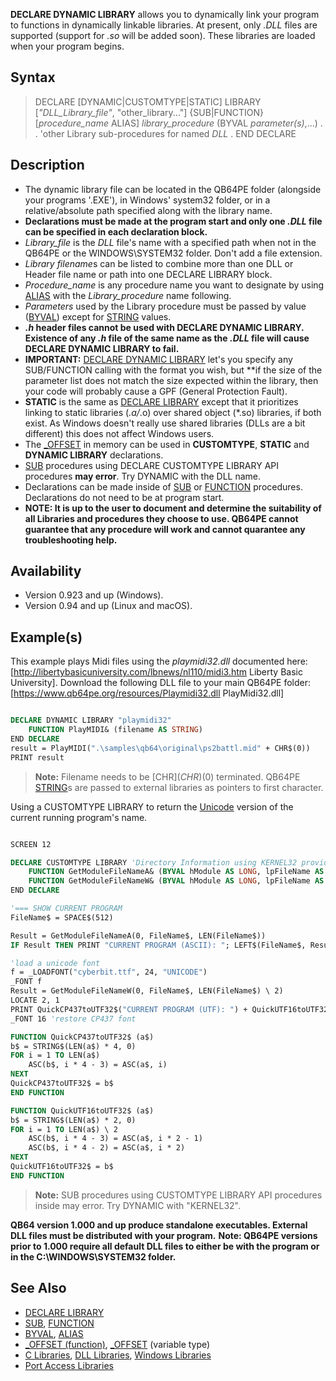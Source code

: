 **DECLARE DYNAMIC LIBRARY** allows you to dynamically link your program to functions in dynamically linkable libraries. At present, only *.DLL* files are supported (support for *.so* will be added soon). These libraries are loaded when your program begins.

## Syntax

> DECLARE [DYNAMIC|CUSTOMTYPE|STATIC] LIBRARY [*"DLL_Library_file"*, "other_library..."]
> {SUB|FUNCTION} [*procedure_name* ALIAS] *library_procedure* (BYVAL *parameter(s)*,...)
> .
> . 'other Library sub-procedures for named *DLL*
> .
> END DECLARE

## Description

* The dynamic library file can be located in the QB64PE folder (alongside your programs '.EXE'), in Windows' system32 folder, or in a relative/absolute path specified along with the library name.
* **Declarations must be made at the program start and only one *.DLL* file can be specified in each declaration block.**
* *Library_file* is the *DLL* file's name with a specified path when not in the QB64PE or the WINDOWS\SYSTEM32 folder. Don't add a file extension.
* *Library filename*s can be listed to combine more than one DLL or Header file name or path into one DECLARE LIBRARY block.
* *Procedure_name* is any procedure name you want to designate by using [ALIAS](ALIAS) with the *Library_procedure* name following. 
* *Parameters* used by the Library procedure must be passed by value ([BYVAL](BYVAL)) except for [STRING](STRING) values.
* ***.h* header files cannot be used with DECLARE DYNAMIC LIBRARY. Existence of any *.h* file of the same name as the *.DLL* file will cause DECLARE DYNAMIC LIBRARY to fail.**
* **IMPORTANT:** [DECLARE DYNAMIC LIBRARY](DECLARE-DYNAMIC-LIBRARY) let's you specify any SUB/FUNCTION calling with the format you wish, but **if the size of the parameter list does not match the size expected within the library, then your code will probably cause a GPF (General Protection Fault).
* **STATIC** is the same as [DECLARE LIBRARY](DECLARE-LIBRARY) except that it prioritizes linking to static libraries (*.a/*.o) over shared object (*.so) libraries, if both exist. As Windows doesn't really use shared libraries (DLLs are a bit different) this does not affect Windows users.
* The [_OFFSET](_OFFSET) in memory can be used in **CUSTOMTYPE**, **STATIC** and **DYNAMIC LIBRARY** declarations.
* [SUB](SUB) procedures using DECLARE CUSTOMTYPE LIBRARY API procedures **may error**. Try DYNAMIC with the DLL name.
* Declarations can be made inside of [SUB](SUB) or [FUNCTION](FUNCTION) procedures. Declarations do not need to be at program start.
* **NOTE: It is up to the user to document and determine the suitability of all Libraries and procedures they choose to use. QB64PE cannot guarantee that any procedure will work and cannot quarantee any troubleshooting help.**

## Availability

* Version 0.923 and up (Windows).
* Version 0.94 and up (Linux and macOS).

## Example(s)

This example plays Midi files using the *playmidi32.dll* documented here: [http://libertybasicuniversity.com/lbnews/nl110/midi3.htm Liberty Basic University]. Download the following DLL file to your main QB64PE folder: [https://www.qb64pe.org/resources/Playmidi32.dll PlayMidi32.dll]

```vb

DECLARE DYNAMIC LIBRARY "playmidi32"
    FUNCTION PlayMIDI& (filename AS STRING)
END DECLARE
result = PlayMIDI(".\samples\qb64\original\ps2battl.mid" + CHR$(0))
PRINT result

```

> **Note:** Filename needs to be [CHR$](CHR$)(0) terminated. QB64PE [STRING](STRING)s are passed to external libraries as pointers to first character.

Using a CUSTOMTYPE LIBRARY to return the [Unicode](Unicode) version of the current running program's name.

```vb

SCREEN 12

DECLARE CUSTOMTYPE LIBRARY 'Directory Information using KERNEL32 provided by Dav
    FUNCTION GetModuleFileNameA& (BYVAL hModule AS LONG, lpFileName AS STRING, BYVAL nSize AS LONG)
    FUNCTION GetModuleFileNameW& (BYVAL hModule AS LONG, lpFileName AS STRING, BYVAL nSize AS LONG)
END DECLARE

'=== SHOW CURRENT PROGRAM
FileName$ = SPACE$(512)

Result = GetModuleFileNameA(0, FileName$, LEN(FileName$))
IF Result THEN PRINT "CURRENT PROGRAM (ASCII): "; LEFT$(FileName$, Result)

'load a unicode font
f = _LOADFONT("cyberbit.ttf", 24, "UNICODE")
_FONT f
Result = GetModuleFileNameW(0, FileName$, LEN(FileName$) \ 2)
LOCATE 2, 1
PRINT QuickCP437toUTF32$("CURRENT PROGRAM (UTF): ") + QuickUTF16toUTF32$(LEFT$(FileName$, Result * 2))
_FONT 16 'restore CP437 font

FUNCTION QuickCP437toUTF32$ (a$)
b$ = STRING$(LEN(a$) * 4, 0)
FOR i = 1 TO LEN(a$)
    ASC(b$, i * 4 - 3) = ASC(a$, i)
NEXT
QuickCP437toUTF32$ = b$
END FUNCTION

FUNCTION QuickUTF16toUTF32$ (a$)
b$ = STRING$(LEN(a$) * 2, 0)
FOR i = 1 TO LEN(a$) \ 2
    ASC(b$, i * 4 - 3) = ASC(a$, i * 2 - 1)
    ASC(b$, i * 4 - 2) = ASC(a$, i * 2)
NEXT
QuickUTF16toUTF32$ = b$
END FUNCTION 

```

> **Note:** SUB procedures using CUSTOMTYPE LIBRARY API procedures inside may error. Try DYNAMIC with "KERNEL32".

**QB64 version 1.000 and up produce standalone executables. External DLL files must be distributed with your program.**
**Note: QB64PE versions prior to 1.000 require all default DLL files to either be with the program or in the C:\WINDOWS\SYSTEM32 folder.**

## See Also

* [DECLARE LIBRARY](DECLARE-LIBRARY)
* [SUB](SUB), [FUNCTION](FUNCTION)
* [BYVAL](BYVAL), [ALIAS](ALIAS)
* [_OFFSET (function)](_OFFSET-(function)), [_OFFSET](_OFFSET) (variable type)
* [C Libraries](C-Libraries), [DLL Libraries](DLL-Libraries), [Windows Libraries](Windows-Libraries)
* [Port Access Libraries](Port-Access-Libraries)
